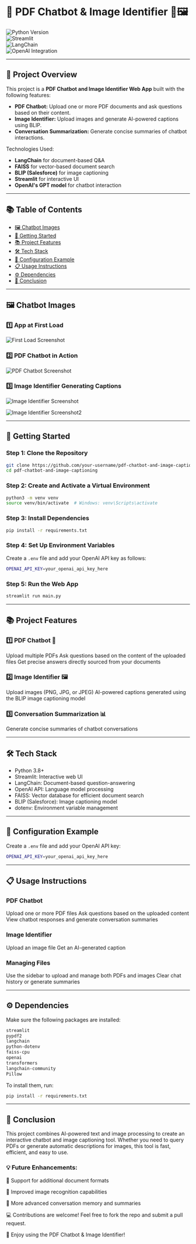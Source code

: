 
# 🧠 **PDF Chatbot & Image Identifier** 🤖🖼️  

![Python Version](https://img.shields.io/badge/python-3.8%2B-blue)  
![Streamlit](https://img.shields.io/badge/streamlit-%23FF4B4B.svg?style=flat-square&logo=streamlit&logoColor=white)  
![LangChain](https://img.shields.io/badge/LangChain-Enabled-orange)  
![OpenAI Integration](https://img.shields.io/badge/OpenAI-Enabled-green) 

---

## 📝 **Project Overview**  
This project is a **PDF Chatbot and Image Identifier Web App** built with the following features:  
- **PDF Chatbot:** Upload one or more PDF documents and ask questions based on their content.  
- **Image Identifier:** Upload images and generate AI-powered captions using BLIP.  
- **Conversation Summarization:** Generate concise summaries of chatbot interactions.  

Technologies Used:  
- **LangChain** for document-based Q&A  
- **FAISS** for vector-based document search  
- **BLIP (Salesforce)** for image captioning  
- **Streamlit** for interactive UI  
- **OpenAI's GPT model** for chatbot interaction  

---

## 📚 **Table of Contents**  
- [🖼️ Chatbot Images](#%EF%B8%8F-chatbot-images)
- [🚀 Getting Started](#-getting-started)
- [📚 Project Features](#-project-features)
- [🛠️ Tech Stack](#%EF%B8%8F-tech-stack)
- [🔧 Configuration Example](#-configuration-example)
- [📋 Usage Instructions](#-usage-instructions)
- [⚙️ Dependencies](#%EF%B8%8F-dependencies)
- [🎯 Conclusion](#-conclusion)  

---

## 🖼️ **Chatbot Images**

### 1️⃣ **App at First Load**
![First Load Screenshot](./Images/1.png)  

### 2️⃣ **PDF Chatbot in Action**
![PDF Chatbot Screenshot](./Images/2.png)  

### 3️⃣ **Image Identifier Generating Captions**
![Image Identifier Screenshot](./Images/3.png)  

![Image Identifier Screenshot2](./Images/4.png)  

---

## 🚀 **Getting Started**  

### **Step 1: Clone the Repository**
```bash
git clone https://github.com/your-username/pdf-chatbot-and-image-captioning.git
cd pdf-chatbot-and-image-captioning
```
### **Step 2: Create and Activate a Virtual Environment**
```bash
python3 -m venv venv
source venv/bin/activate  # Windows: venv\Scripts\activate
```
### **Step 3: Install Dependencies**
```bash
pip install -r requirements.txt
```
### **Step 4: Set Up Environment Variables**

Create a ```.env``` file and add your OpenAI API key as follows:

```bash
OPENAI_API_KEY=your_openai_api_key_here
```
### **Step 5: Run the Web App**
```bash
streamlit run main.py
```
---

## 📚 **Project Features**

### 1️⃣ PDF Chatbot 🤖
Upload multiple PDFs
Ask questions based on the content of the uploaded files
Get precise answers directly sourced from your documents

### 2️⃣ Image Identifier 🖼️
Upload images (PNG, JPG, or JPEG)
AI-powered captions generated using the BLIP image captioning model

### 3️⃣ Conversation Summarization 📊
Generate concise summaries of chatbot conversations

---

## 🛠️ **Tech Stack**

- Python 3.8+
- Streamlit: Interactive web UI
- LangChain: Document-based question-answering
- OpenAI API: Language model processing
- FAISS: Vector database for efficient document search
- BLIP (Salesforce): Image captioning model
- dotenv: Environment variable management

---

## 🔧 **Configuration Example**

Create a ```.env``` file and add your OpenAI API key:

```bash
OPENAI_API_KEY=your_openai_api_key_here
```

---

## 📋 **Usage Instructions**

### PDF Chatbot
Upload one or more PDF files
Ask questions based on the uploaded content
View chatbot responses and generate conversation summaries

### Image Identifier
Upload an image file
Get an AI-generated caption

### Managing Files
Use the sidebar to upload and manage both PDFs and images
Clear chat history or generate summaries

---

## ⚙️ **Dependencies**

Make sure the following packages are installed:

```bash
streamlit
pypdf2
langchain
python-dotenv
faiss-cpu
openai
transformers
langchain-community
Pillow
```

To install them, run:

```bash
pip install -r requirements.txt
```

---

## 🎯 **Conclusion**

This project combines AI-powered text and image processing to create an interactive chatbot and image captioning tool. Whether you need to query PDFs or generate automatic descriptions for images, this tool is fast, efficient, and easy to use.

### 💡 Future Enhancements:

🔹 Support for additional document formats

🔹 Improved image recognition capabilities

🔹 More advanced conversation memory and summaries

💻 Contributions are welcome! Feel free to fork the repo and submit a pull request.

🚀 Enjoy using the PDF Chatbot & Image Identifier!
